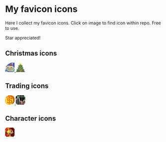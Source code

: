 
# My favicon icons
Here I collect my favicon icons. Click on image to find icon within repo. Free to use.

Star appreciated!

## Christmas icons

[<img src="https://raw.githubusercontent.com/Genvekt/icons/main/for_readme/its_winter_my_dudes.png" alt="dudes" style="width: 30px"/> 
](https://github.com/Genvekt/icons/blob/main/favicon/christmas/its_winter_my_dudes.ico)
[<img src="https://raw.githubusercontent.com/Genvekt/icons/main/for_readme/christmas_tree_1.png" alt="dudes" style="width: 30px"/> 
](https://github.com/Genvekt/icons/blob/main/favicon/christmas/christmas_tree_1.ico)

## Trading icons
[<img src="https://raw.githubusercontent.com/Genvekt/icons/main/for_readme/dollar_coin.png" alt="dudes" style="width: 30px"/> 
](https://github.com/Genvekt/icons/blob/main/favicon/trading/dollar_coin.ico)
[<img src="https://raw.githubusercontent.com/Genvekt/icons/main/for_readme/long_short_chart.png" alt="dudes" style="width: 30px"/> 
](https://github.com/Genvekt/icons/blob/main/favicon/trading/long_short_chart.ico)

## Character icons
[<img src="https://raw.githubusercontent.com/Genvekt/icons/main/for_readme/eye_flash.png" alt="dudes" style="width: 30px"/> 
](https://github.com/Genvekt/icons/blob/main/favicon/character/eye_flash.ico)
